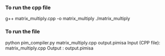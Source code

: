 ### To run the cpp file
g++ matrix_multiply.cpp -o matrix_multiply
./matrix_multiply


### To run the file
python pim_compiler.py matrix_multiply.cpp output.pimisa
Input (CPP file): matrix_multiply.cpp
Output : output.pimisa